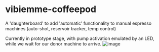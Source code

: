 # vibiemme-coffeepod
A 'daughterboard' to add 'automatic' functionality to manual espresso machines (auto-shot, reservoir tracker, temp control)

Currently in prototype stage, with pump activation emulated by an LED, while we wait for our donor machine to arrive.
![image](https://github.com/Marr0w1/vibiemme-coffeepod/assets/89231104/8534674c-b137-4569-ba6b-d84577b508cf)
